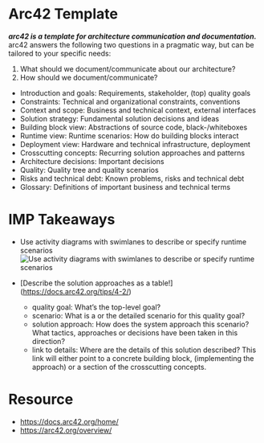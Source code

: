 
# Arc42 Template
***arc42 is a template for architecture communication and documentation.***   
arc42 answers the following two questions in a pragmatic way, but can be tailored to your specific needs:   
1. What should we document/communicate about our architecture?   
2. How should we document/communicate?   


- Introduction and goals: Requirements, stakeholder, (top) quality goals  
- Constraints: Technical and organizational constraints, conventions  
- Context and scope: Business and technical context, external interfaces  
- Solution strategy: Fundamental solution decisions and ideas  
- Building block view: Abstractions of source code, black-/whiteboxes  
- Runtime view: Runtime scenarios: How do building blocks interact  
- Deployment view: Hardware and technical infrastructure, deployment  
- Crosscutting concepts: Recurring solution approaches and patterns  
- Architecture decisions: Important decisions  
- Quality: Quality tree and quality scenarios  
- Risks and technical debt: Known problems, risks and technical debt  
- Glossary: Definitions of important business and technical terms  

# IMP Takeaways 

- Use activity diagrams with swimlanes to describe or specify runtime scenarios
![Use activity diagrams with swimlanes to describe or specify runtime scenarios](https://docs.arc42.org/images/06-activity-with-swimlane.png)

- [Describe the solution approaches as a table!] (https://docs.arc42.org/tips/4-2/)
  - quality goal: What’s the top-level goal?
  - scenario: What is a or the detailed scenario for this quality goal?
  - solution approach: How does the system approach this scenario? What tactics, approaches or decisions have been taken in this direction?
  - link to details: Where are the details of this solution described? This link will either point to a concrete building block, (implementing the approach) or a section of the crosscutting concepts.
  

# Resource
- https://docs.arc42.org/home/ 
- https://arc42.org/overview/


